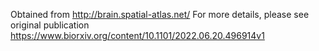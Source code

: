 Obtained from http://brain.spatial-atlas.net/
For more details, please see original publication https://www.biorxiv.org/content/10.1101/2022.06.20.496914v1